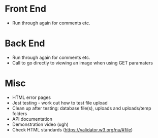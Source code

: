 # Front End

- Run through again for comments etc.

# Back End

- Run through again for comments etc.
- Call to go directly to viewing an image when using GET paramaters

# Misc

- HTML error pages
- Jest testing - work out how to test file upload
- Clean up after testing: database file(s), uploads and uploads/temp folders
- API documentation
- Demonstration video (ugh)
- Check HTML standards (https://validator.w3.org/nu/#file)

